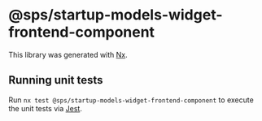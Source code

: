 # @sps/startup-models-widget-frontend-component

This library was generated with [Nx](https://nx.dev).

## Running unit tests

Run `nx test @sps/startup-models-widget-frontend-component` to execute the unit tests via [Jest](https://jestjs.io).
